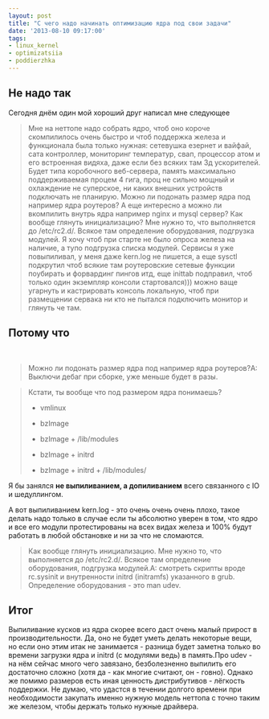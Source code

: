 ```yaml
---
layout: post
title: "С чего надо начинать оптимизацию ядра под свои задачи"
date: '2013-08-10 09:17:00'
tags:
- linux_kernel
- optimizatsiia
- poddierzhka
---
```


## Не надо так
Сегодня днём один мой хороший друг написал мне следующее
> Мне на неттопе надо собрать ядро, чтоб оно короче скомпилилось очень быстро и чтоб поддержка железа и функционала была только нужная: сетевушка езернет и вайфай, сата контроллер, мониторинг температур, свап, процессор атом и его встроенная видяха, даже если без всяких там 3д ускорителей. Будет типа коробочного веб-сервера, память максимально поддерживаемая процем 4 гига, проц не сильно мощный и охлаждение не суперское, ни каких внешних устройств подключать не планирую. Можно ли подонать размер ядра под например ядра роутеров? А еще интересно а можно ли вкомпилить внутрь ядра например nginx и mysql сервер? Как вообще глянуть инициализацию? Мне нужно то, что выполняется до /etc/rc2.d/. Всякое там определение оборудования, подгрузка модулей. Я хочу чтоб при старте не было опроса железа на наличие, а тупо подгрузка списка модулей. Сервисы я уже повыпиливал, у меня даже kern.log не пишется, а еще sysctl подкрутил чтоб всякие там роутеровские сетевые функции поубирать и форвардинг пингов итд, еще inittab подправил, чтоб только один экземпляр консоли стартовался))) можно ваще угарнуть и кастрировать консоль локальную, чтоб при размещении сервака ни кто не пытался подключить монитор и глянуть че там.

## Потому что
­
> Можно ли подонать размер ядра под например ядра роутеров?A: Выключи дебаг при сборке, уже меньше будет в разы.

> Кстати, ты вообще что под размером ядра понимаешь?&nbsp;
> 
> *   vmlinux
> 
> *   bzImage
> 
> *   bzImage + /lib/modules
> 
> *   bzImage + initrd
> 
> *   bzImage + initrd + /lib/modules/

Я бы занялся&nbsp;**не выпиливанием, а допиливанием** всего связанного с IO и шедуллингом.

А вот выпиливанием kern.log - это очень очень очень плохо, такое делать надо только в случае если ты абсолютно уверен в том, что ядро и все его модули протестированы на всех видах железа и 100% будут работать в любой обстановке и ни за что не сломаются.
> Как вообще глянуть инициализацию. Мне нужно то, что выполняется до /etc/rc2.d/. Всякое там определение оборудования, подгрузка модулей.A: смотреть скрипты вроде rc.sysinit и внутренности initrd (initramfs) указанного в grub. Определение оборудования - это man udev.

## Итог
Выпиливание кусков из ядра скорее всего даст очень малый прирост в производительности. Да, оно не будет уметь делать некоторые вещи, но если оно этим итак не занимается - разница будет заметна только во времени загрузки ядра и initrd (с модулями ведь) в память.Про udev - на нём сейчас много чего завязано, безболезненно выпилить его достаточно сложно (хотя да - как многие считают, он - говно). Однако же помимо размеров есть иная ценность дистрибутивов - лёгкость поддержки. Не думаю, что удастся в течении долгого времени при необходимости закупать именно нужную модель неттопа с точно таким же железом, чтобы держать только нужные драйвера.